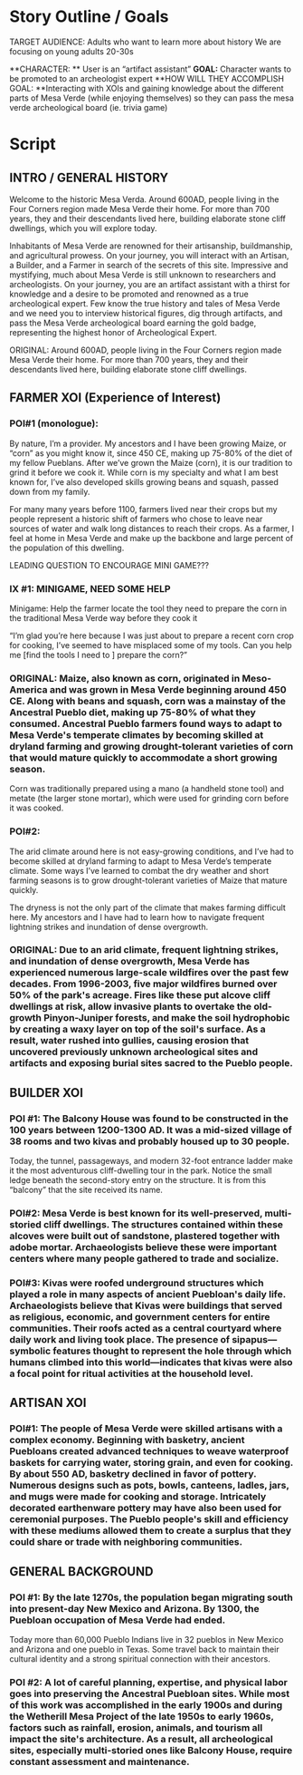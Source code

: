 # Story Outline / Goals 
TARGET AUDIENCE: Adults who want to learn more about history 
	We are focusing on young adults 20-30s 

**CHARACTER: ** User is an “artifact assistant” 
**GOAL:** Character wants to be promoted to an archeologist expert 
**HOW WILL THEY ACCOMPLISH GOAL: **Interacting with XOIs and gaining knowledge about the different parts of Mesa Verde (while enjoying themselves) so they can pass the mesa verde archeological board (ie. trivia game)  

# Script
## INTRO / GENERAL HISTORY 
Welcome to the historic Mesa Verda. Around 600AD, people living in the Four Corners region made Mesa Verde their home. For more than 700 years, they and their descendants lived here, building elaborate stone cliff dwellings, which you will explore today. 

Inhabitants of Mesa Verde are renowned for their artisanship, buildmanship, and agricultural prowess. On your journey, you will interact with an Artisan, a Builder, and a Farmer in search of the secrets of this site. Impressive and mystifying, much about Mesa Verde is still unknown to researchers and archeologists. On your journey, you are an artifact assistant with a thirst for knowledge and a desire to be promoted and renowned as a true archeological expert. Few know the true history and tales of Mesa Verde and we need you to interview historical figures, dig through artifacts, and pass the Mesa Verde archeological board earning the gold badge, representing the highest honor of Archeological Expert.  

ORIGINAL: Around 600AD, people living in the Four Corners region made Mesa Verde their home. For more than 700 years, they and their descendants lived here, building elaborate stone cliff dwellings.

## FARMER XOI (Experience of Interest)

### POI#1 (monologue): 
By nature, I’m a provider. My ancestors and I have been growing Maize, or “corn” as you might know it, since 450 CE, making up 75-80% of the diet of my fellow Pueblans. After we’ve grown the Maize (corn), it is our tradition to grind it before we cook it. While corn is my specialty and what I am best known for, I’ve also developed skills growing beans and squash, passed down from my family.  

For many many years before 1100, farmers lived near their crops but my people represent a historic shift of farmers who chose to leave near sources of water and walk long distances to reach their crops. As a farmer, I feel at home in Mesa Verde and make up the backbone and large percent of the population of this dwelling. 


LEADING QUESTION TO ENCOURAGE MINI GAME??? 


### IX #1: MINIGAME,  NEED SOME HELP
Minigame: Help the farmer locate the tool they need to prepare the corn in the traditional Mesa Verde way before they cook it 

“I’m glad you’re here because I was just about to prepare a recent corn crop for cooking, I’ve seemed to have misplaced some of my tools. Can you help me [find the tools I need to ] prepare the corn?” 

### ORIGINAL: Maize, also known as corn, originated in Meso-America and was grown in Mesa Verde beginning around 450 CE. Along with beans and squash, corn was a mainstay of the Ancestral Pueblo diet, making up 75-80% of what they consumed. Ancestral Pueblo farmers found ways to adapt to Mesa Verde's temperate climates by becoming skilled at dryland farming and growing drought-tolerant varieties of corn that would mature quickly to accommodate a short growing season.

Corn was traditionally prepared using a mano (a handheld stone tool) and metate (the larger stone mortar), which were used for grinding corn before it was cooked. 



### POI#2:
The arid climate around here is not easy-growing conditions, and I’ve had to become skilled at dryland farming to adapt to Mesa Verde’s temperate climate. Some ways I’ve learned to combat the dry weather and short farming seasons is to grow drought-tolerant varieties of Maize that mature quickly. 

The dryness is not the only part of the climate that makes farming difficult here. My ancestors and I have had to learn how to navigate frequent lightning strikes and inundation of dense overgrowth. 

### ORIGINAL: Due to an arid climate, frequent lightning strikes, and inundation of dense overgrowth, Mesa Verde has experienced numerous large-scale wildfires over the past few decades. From 1996-2003, five major wildfires burned over 50% of the park's acreage. Fires like these put alcove cliff dwellings at risk, allow invasive plants to overtake the old-growth Pinyon-Juniper forests, and make the soil hydrophobic by creating a waxy layer on top of the soil's surface. As a result, water rushed into gullies, causing erosion that uncovered previously unknown archeological sites and artifacts and exposing burial sites sacred to the Pueblo people.


## BUILDER XOI 

### POI #1: The Balcony House was found to be constructed in the 100 years between 1200-1300 AD. It was a mid-sized village of 38 rooms and two kivas and probably housed up to 30 people.

Today, the tunnel, passageways, and modern 32-foot entrance ladder make it the most adventurous cliff-dwelling tour in the park. Notice the small ledge beneath the second-story entry on the structure. It is from this “balcony” that the site received its name.

### POI#2: Mesa Verde is best known for its well-preserved, multi-storied cliff dwellings. The structures contained within these alcoves were built out of sandstone, plastered together with adobe mortar. Archaeologists believe these were important centers where many people gathered to trade and socialize. 

### POI#3: Kivas were roofed underground structures which played a role in many aspects of ancient Puebloan's daily life. Archaeologists believe that Kivas were buildings that served as religious, economic, and government centers for entire communities. Their roofs acted as a central courtyard where daily work and living took place. The presence of sipapus—symbolic features thought to represent the hole through which humans climbed into this world—indicates that kivas were also a focal point for ritual activities at the household level.


## ARTISAN XOI 
### POI#1: The people of Mesa Verde were skilled artisans with a complex economy. Beginning with basketry, ancient Puebloans created advanced techniques to weave waterproof baskets for carrying water, storing grain, and even for cooking. By about 550 AD, basketry declined in favor of pottery. Numerous designs such as pots, bowls, canteens, ladles, jars, and mugs were made for cooking and storage. Intricately decorated earthenware pottery may have also been used for ceremonial purposes. The Pueblo people's skill and efficiency with these mediums allowed them to create a surplus that they could share or trade with neighboring communities.


## GENERAL BACKGROUND   
### POI #1: By the late 1270s, the population began migrating south into present-day New Mexico and Arizona. By 1300, the Puebloan occupation of Mesa Verde had ended.

Today more than 60,000 Pueblo Indians live in 32 pueblos in New Mexico and Arizona and one pueblo in Texas. Some travel back to maintain their cultural identity and a strong spiritual connection with their ancestors.

### POI #2: A lot of careful planning, expertise, and physical labor goes into preserving the Ancestral Puebloan sites. While most of this work was accomplished in the early 1900s and during the Wetherill Mesa Project of the late 1950s to early 1960s, factors such as rainfall, erosion, animals, and tourism all impact the site's architecture. As a result, all archeological sites, especially multi-storied ones like Balcony House, require constant assessment and maintenance.
